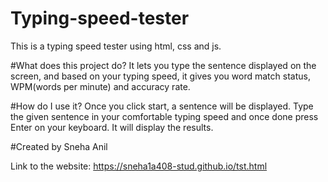 # Typing-speed-tester
This is a typing speed tester using html, css and js.

#What does this project do?
It lets you type the sentence displayed on the screen, and based on your typing speed, it gives you word match status, WPM(words per minute) and accuracy rate.

#How do I use it?
Once you click start, a sentence will be displayed. Type the given sentence in your comfortable typing speed and once done press Enter on your keyboard.
It will display the results.

#Created by
Sneha Anil

Link to the website:
https://sneha1a408-stud.github.io/tst.html


